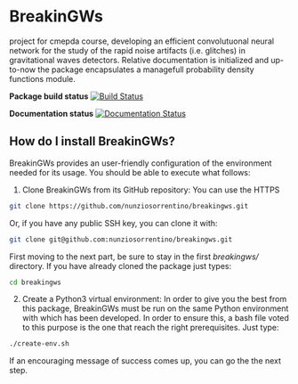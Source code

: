 # BreakinGWs
project for cmepda course, developing an efficient convolutuonal neural network for the study of the rapid noise artifacts (i.e. glitches) in gravitational waves detectors. Relative documentation is initialized and up-to-now the package encapsulates a managefull probability density functions module.

**Package build status**
[![Build Status](https://travis-ci.org/nunziosorrentino/breakingws.svg?branch=master)](https://travis-ci.com/nunziosorrentino/breakingws)

**Documentation status**
[![Documentation Status](https://readthedocs.org/projects/breakingws/badge/?version=latest)](https://breakingws.readthedocs.io/en/latest/?badge=latest)

## How do I install BreakinGWs?

BreakinGWs provides an user-friendly configuration of the environment needed for its usage. You should be able to execute what follows:

1. Clone BreakinGWs from its GitHub repository: 
You can use the HTTPS
```bash
git clone https://github.com/nunziosorrentino/breakingws.git
```
Or, if you have any public SSH key, you can clone it with:
```bash
git clone git@github.com:nunziosorrentino/breakingws.git
```
First moving to the next part, be sure to stay in the first *breakingws/* directory. If you have already cloned the package just types:
```bash
cd breakingws
```
2. Create a Python3 virtual environment:
In order to give you the best from this package, BreakinGWs must be run on the same Python environment with which has been developed. In order to ensure this, a bash file voted to this purpose
is the one that reach the right prerequisites. Just type:
```bash
./create-env.sh
```
If an encouraging message of success comes up, you can go the the next step.

